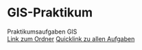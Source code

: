 # GIS-Praktikum
Praktikumsaufgaben GIS <br>
[Link zum Ordner](https://github.com/jerhos/GIS-Praktikum/tree/main/mainFolder) 
[Quicklink zu allen Aufgaben](https://jerhos.github.io/GIS-Praktikum//tree/main/mainFolder/exerciselist.html)

